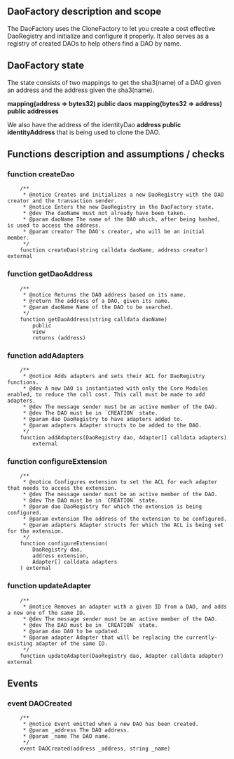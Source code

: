 ## DaoFactory description and scope

The DaoFactory uses the CloneFactory to let you create a cost effective DaoRegistry and initialize and configure it properly.
It also serves as a registry of created DAOs to help others find a DAO by name.

## DaoFactory state

The state consists of two mappings to get the sha3(name) of a DAO given an address and the address given the sha3(name).

**mapping(address => bytes32) public daos**
**mapping(bytes32 => address) public addresses**

We also have the address of the identityDao **address public identityAddress** that is being used to clone the DAO.

## Functions description and assumptions / checks

### function createDao

```solidity
    /**
     * @notice Creates and initializes a new DaoRegistry with the DAO creator and the transaction sender.
     * @notice Enters the new DaoRegistry in the DaoFactory state.
     * @dev The daoName must not already have been taken.
     * @param daoName The name of the DAO which, after being hashed, is used to access the address.
     * @param creator The DAO's creator, who will be an initial member.
     */
    function createDao(string calldata daoName, address creator) external
```

### function getDaoAddress

```solidity
    /**
     * @notice Returns the DAO address based on its name.
     * @return The address of a DAO, given its name.
     * @param daoName Name of the DAO to be searched.
     */
    function getDaoAddress(string calldata daoName)
        public
        view
        returns (address)
```

### function addAdapters

```solidity
    /**
     * @notice Adds adapters and sets their ACL for DaoRegistry functions.
     * @dev A new DAO is instantiated with only the Core Modules enabled, to reduce the call cost. This call must be made to add adapters.
     * @dev The message sender must be an active member of the DAO.
     * @dev The DAO must be in `CREATION` state.
     * @param dao DaoRegistry to have adapters added to.
     * @param adapters Adapter structs to be added to the DAO.
     */
    function addAdapters(DaoRegistry dao, Adapter[] calldata adapters)
        external
```

### function configureExtension

```solidity
    /**
     * @notice Configures extension to set the ACL for each adapter that needs to access the extension.
     * @dev The message sender must be an active member of the DAO.
     * @dev The DAO must be in `CREATION` state.
     * @param dao DaoRegistry for which the extension is being configured.
     * @param extension The address of the extension to be configured.
     * @param adapters Adapter structs for which the ACL is being set for the extension.
     */
    function configureExtension(
        DaoRegistry dao,
        address extension,
        Adapter[] calldata adapters
    ) external
```

### function updateAdapter

```solidity
    /**
     * @notice Removes an adapter with a given ID from a DAO, and adds a new one of the same ID.
     * @dev The message sender must be an active member of the DAO.
     * @dev The DAO must be in `CREATION` state.
     * @param dao DAO to be updated.
     * @param adapter Adapter that will be replacing the currently-existing adapter of the same ID.
     */
    function updateAdapter(DaoRegistry dao, Adapter calldata adapter) external
```

## Events

### event DAOCreated

```solidity
    /**
     * @notice Event emitted when a new DAO has been created.
     * @param _address The DAO address.
     * @param _name The DAO name.
     */
    event DAOCreated(address _address, string _name)
```
